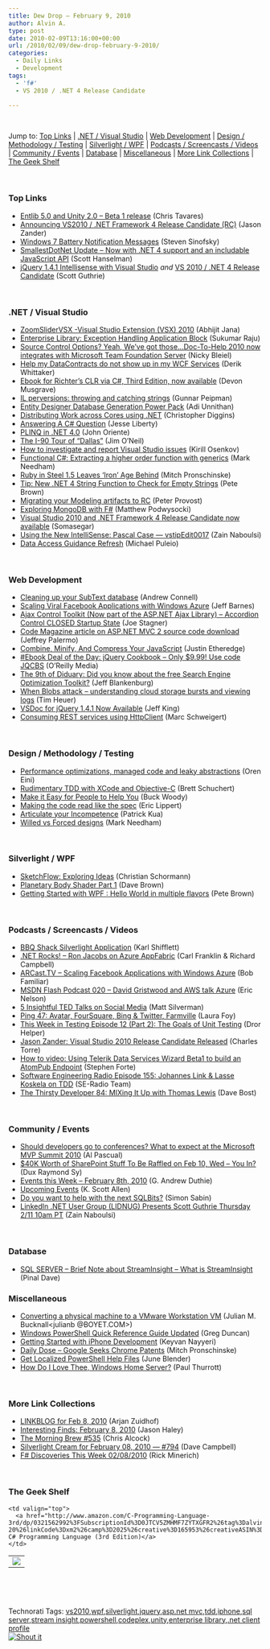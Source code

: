 ```yaml
---
title: Dew Drop – February 9, 2010
author: Alvin A.
type: post
date: 2010-02-09T13:16:00+00:00
url: /2010/02/09/dew-drop-february-9-2010/
categories:
  - Daily Links
  - Development
tags:
  - 'f#'
  - VS 2010 / .NET 4 Release Candidate

---
```

&#160;

Jump to: [Top Links][1] | [.NET / Visual Studio][2] | [Web Development][3] | [Design / Methodology / Testing][4] | [Silverlight / WPF][5] | [Podcasts / Screencasts / Videos][6] | [Community / Events][7] | [Database][8] | [Miscellaneous][9] | [More Link Collections][10] | [The Geek Shelf][11] 

&#160;

### <a name="top"></a>Top Links

  * [Entlib 5.0 and Unity 2.0 – Beta 1 release][12] (Chris Tavares)
  * [Announcing VS2010 / .NET Framework 4 Release Candidate (RC)][13] (Jason Zander)
  * [Windows 7 Battery Notification Messages][14] (Steven Sinofsky)
  * [SmallestDotNet Update &#8211; Now with .NET 4 support and an includable JavaScript API][15] (Scott Hanselman)
  * [jQuery 1.4.1 Intellisense with Visual Studio][16] _and_&#160;[VS 2010 / .NET 4 Release Candidate][17] (Scott Guthrie)

&#160;

### <a name="dotnet"></a>.NET / Visual Studio

  * [ZoomSliderVSX -Visual Studio Extension (VSX) 2010][18] (Abhijit Jana)
  * [Enterprise Library: Exception Handling Application Block][19] (Sukumar Raju)
  * [Source Control Options? Yeah, We’ve got those…Doc-To-Help 2010 now integrates with Microsoft Team Foundation Server][20] (Nicky Bleiel)
  * [Help my DataContracts do not show up in my WCF Services][21] (Derik Whittaker)
  * [Ebook for Richter’s CLR via C#, Third Edition, now available][22] (Devon Musgrave)
  * [IL perversions: throwing and catching strings][23] (Gunnar Peipman)
  * [Entity Designer Database Generation Power Pack][24] (Adi Unnithan)
  * [Distributing Work across Cores using .NET][25] (Christopher Diggins)
  * [Answering A C# Question][26] (Jesse Liberty)
  * [PLINQ in .NET 4.0][27] (John Oriente)
  * [The I-90 Tour of “Dallas”][28] (Jim O’Neil)
  * [How to investigate and report Visual Studio issues][29] (Kirill Osenkov)
  * [Functional C#: Extracting a higher order function with generics][30] (Mark Needham)
  * [Ruby in Steel 1.5 Leaves &#8216;Iron&#8217; Age Behind][31] (Mitch Pronschinske)
  * [Tip: New .NET 4 String Function to Check for Empty Strings][32] (Pete Brown)
  * [Migrating your Modeling artifacts to RC][33] (Peter Provost)
  * [Exploring MongoDB with F#][34] (Matthew Podwysocki)
  * [Visual Studio 2010 and .NET Framework 4 Release Candidate now available][35] (Somasegar)
  * [Using the New IntelliSense: Pascal Case &#8212; vstipEdit0017][36] (Zain Naboulsi)
  * [Data Access Guidance Refresh][37] (Michael Puleio)

&#160;

### <a name="web"></a>Web Development

  * [Cleaning up your SubText database][38] (Andrew Connell)
  * [Scaling Viral Facebook Applications with Windows Azure][39] (Jeff Barnes)
  * [Ajax Control Toolkit (Now part of the ASP.NET Ajax Library) – Accordion Control CLOSED Startup State][40] (Joe Stagner)
  * [Code Magazine article on ASP.NET MVC 2 source code download][41] (Jeffrey Palermo)
  * [Combine, Minify, And Compress Your JavaScript][42] (Justin Etheredge)
  * [#Ebook Deal of the Day: jQuery Cookbook &#8211; Only $9.99! Use code JQCBS][43] (O&#8217;Reilly Media)
  * [The 9th of Diduary: Did you know about the free Search Engine Optimization Toolkit?][44] (Jeff Blankenburg)
  * [When Blobs attack – understanding cloud storage bursts and viewing logs][45] (Tim Heuer)
  * [VSDoc for jQuery 1.4.1 Now Available][46] (Jeff King)
  * [Consuming REST services using HttpClient][47] (Marc Schweigert)

&#160;

### <a name="design"></a>Design / Methodology / Testing

  * [Performance optimizations, managed code and leaky abstractions][48] (Oren Eini)
  * [Rudimentary TDD with XCode and Objective-C][49] (Brett Schuchert)
  * [Make it Easy for People to Help You][50] (Buck Woody)
  * [Making the code read like the spec][51] (Eric Lippert)
  * [Articulate your Incompetence][52] (Patrick Kua)
  * [Willed vs Forced designs][53] (Mark Needham)

&#160;

### <a name="silverlight"></a>Silverlight / WPF

  * [SketchFlow: Exploring Ideas][54] (Christian Schormann)
  * [Planetary Body Shader Part 1][55] (Dave Brown)
  * [Getting Started with WPF : Hello World in multiple flavors][56] (Pete Brown)

&#160;

### <a name="podcasts"></a>Podcasts / Screencasts / Videos

  * [BBQ Shack Silverlight Application][57] (Karl Shifflett)
  * [.NET Rocks! &#8211; Ron Jacobs on Azure AppFabric][58] (Carl Franklin & Richard Campbell)
  * [ARCast.TV &#8211; Scaling Facebook Applications with Windows Azure][59] (Bob Familiar)
  * [MSDN Flash Podcast 020 &#8211; David Gristwood and AWS talk Azure][60] (Eric Nelson)
  * [5 Insightful TED Talks on Social Media][61] (Matt Silverman)
  * [Ping 47: Avatar, FourSquare, Bing & Twitter, Farmville][62] (Laura Foy)
  * [This Week in Testing Episode 12 (Part 2): The Goals of Unit Testing][63] (Dror Helper)
  * [Jason Zander: Visual Studio 2010 Release Candidate Released][64] (Charles Torre)
  * [How to video: Using Telerik Data Services Wizard Beta1 to build an AtomPub Endpoint][65] (Stephen Forte)
  * [Software Engineering Radio Episode 155: Johannes Link & Lasse Koskela on TDD][66] (SE-Radio Team)
  * [The Thirsty Developer 84: MIXing It Up with Thomas Lewis][67] (Dave Bost)

&#160;

### <a name="events"></a>Community / Events

  * [Should developers go to conferences? What to expect at the Microsoft MVP Summit 2010][68] (Al Pascual)
  * [$40K Worth of SharePoint Stuff To Be Raffled on Feb 10, Wed &#8211; You In?][69] (Dux Raymond Sy)
  * [Events this Week – February 8th, 2010][70] (G. Andrew Duthie)
  * [Upcoming Events][71] (K. Scott Allen)
  * [Do you want to help with the next SQLBits?][72] (Simon Sabin)
  * [LinkedIn .NET User Group (LIDNUG) Presents Scott Guthrie Thursday 2/11 10am PT][73] (Zain Naboulsi)

&#160;

### <a name="db"></a>Database

  * [SQL SERVER – Brief Note about StreamInsight – What is StreamInsight][74] (Pinal Dave)

<a name="sp"></a>

### <a name="misc"></a>Miscellaneous

  * [Converting a physical machine to a VMware Workstation VM][75] (Julian M. Bucknall<julianb @BOYET.COM>)
  * [Windows PowerShell Quick Reference Guide Updated][76] (Greg Duncan)
  * [Getting Started with iPhone Development][77] (Keyvan Nayyeri)
  * [Daily Dose &#8211; Google Seeks Chrome Patents][78] (Mitch Pronschinske)
  * [Get Localized PowerShell Help Files][79] (June Blender)
  * [How Do I Love Thee, Windows Home Server?][80] (Paul Thurrott)

&#160;

### <a name="links"></a>More Link Collections

  * [LINKBLOG for Feb 8, 2010][81] (Arjan Zuidhof)
  * [Interesting Finds: February 8, 2010][82] (Jason Haley)
  * [The Morning Brew #535][83] (Chris Alcock)
  * [Silverlight Cream for February 08, 2010 &#8212; #794][84] (Dave Campbell)
  * [F# Discoveries This Week 02/08/2010][85] (Rick Minerich)

&#160;

### <a name="shelf"></a>The Geek Shelf

<table border="0" cellspacing="0" cellpadding="0">
  <tr>
    <td>
      <img data-recalc-dims="1" decoding="async" src="https://i0.wp.com/ecx.images-amazon.com/images/I/51uwyv0A0QL._SL160_.jpg?w=660" />
    </td>
    
    <td valign="top">
      <a href="http://www.amazon.com/C-Programming-Language-3rd/dp/0321562992%3FSubscriptionId%3D0JTCV5ZMHMF7ZYTXGFR2%26tag%3Dalvinashcraft-20%26linkCode%3Dxm2%26camp%3D2025%26creative%3D165953%26creativeASIN%3D0321562992">The C# Programming Language (3rd Edition)</a>
    </td>
  </tr>
</table>

&#160;

<div style="padding-bottom: 0px; margin: 0px; padding-left: 0px; padding-right: 0px; display: inline; float: none; padding-top: 0px" id="scid:C16BAC14-9A3D-4c50-9394-FBFEF7A93539:c11bad3c-51c9-4ec3-b97e-ac9ab368bd93" class="wlWriterSmartContent">
  <!--dotnetkickit-->
</div>

&#160;

<div style="padding-bottom: 0px; margin: 0px; padding-left: 0px; padding-right: 0px; display: inline; float: none; padding-top: 0px" id="scid:0767317B-992E-4b12-91E0-4F059A8CECA8:41628d83-cbab-475e-87d5-7006eacf3803" class="wlWriterSmartContent">
  Technorati Tags: <a href="http://technorati.com/tags/vs2010" rel="tag">vs2010</a>,<a href="http://technorati.com/tags/wpf" rel="tag">wpf</a>,<a href="http://technorati.com/tags/silverlight" rel="tag">silverlight</a>,<a href="http://technorati.com/tags/jquery" rel="tag">jquery</a>,<a href="http://technorati.com/tags/asp.net+mvc" rel="tag">asp.net mvc</a>,<a href="http://technorati.com/tags/tdd" rel="tag">tdd</a>,<a href="http://technorati.com/tags/iphone" rel="tag">iphone</a>,<a href="http://technorati.com/tags/sql+server" rel="tag">sql server</a>,<a href="http://technorati.com/tags/stream+insight" rel="tag">stream insight</a>,<a href="http://technorati.com/tags/powershell" rel="tag">powershell</a>,<a href="http://technorati.com/tags/codeplex" rel="tag">codeplex</a>,<a href="http://technorati.com/tags/unity" rel="tag">unity</a>,<a href="http://technorati.com/tags/enterprise+library" rel="tag">enterprise library</a>,<a href="http://technorati.com/tags/.net+client+profile" rel="tag">.net client profile</a>
</div>

<div class="wlWriterHeaderFooter" style="margin:0px; padding:0px 0px 0px 0px;">
  <div class="shoutIt">
    <a rev="vote-for" href="http://dotnetshoutout.com/Submit?url=http%3a%2f%2fwww.alvinashcraft.com%2f2010%2f02%2f09%2fdew-drop-february-9-2010%2f&title=Dew+Drop+%e2%80%93+February+9%2c+2010"><img decoding="async" alt="Shout it" src="http://dotnetshoutout.com/image.axd?url=https://morningdew-bpc6g3a0fgaxdxcu.eastus2-01.azurewebsites.net/2010/02/09/dew-drop-february-9-2010/" style="border:0px" /></a>
  </div>
</div>

 [1]: https://morningdew-bpc6g3a0fgaxdxcu.eastus2-01.azurewebsites.net/#top
 [2]: https://morningdew-bpc6g3a0fgaxdxcu.eastus2-01.azurewebsites.net/#dotnet
 [3]: https://morningdew-bpc6g3a0fgaxdxcu.eastus2-01.azurewebsites.net/#web
 [4]: https://morningdew-bpc6g3a0fgaxdxcu.eastus2-01.azurewebsites.net/#design
 [5]: https://morningdew-bpc6g3a0fgaxdxcu.eastus2-01.azurewebsites.net/#silverlight
 [6]: https://morningdew-bpc6g3a0fgaxdxcu.eastus2-01.azurewebsites.net/#podcasts
 [7]: https://morningdew-bpc6g3a0fgaxdxcu.eastus2-01.azurewebsites.net/#events
 [8]: https://morningdew-bpc6g3a0fgaxdxcu.eastus2-01.azurewebsites.net/#db
 [9]: https://morningdew-bpc6g3a0fgaxdxcu.eastus2-01.azurewebsites.net/#misc
 [10]: https://morningdew-bpc6g3a0fgaxdxcu.eastus2-01.azurewebsites.net/#links
 [11]: https://morningdew-bpc6g3a0fgaxdxcu.eastus2-01.azurewebsites.net/#shelf
 [12]: http://www.tavaresstudios.com/Blog/post.aspx?id=0fdea612-7ba3-4301-83c9-6d647f3a1fc2
 [13]: http://blogs.msdn.com/jasonz/archive/2010/02/09/announcing-vs2010-net-framework-4-release-candidate-rc.aspx
 [14]: http://blogs.msdn.com/e7/archive/2010/02/08/windows-7-battery-notification-messages.aspx
 [15]: http://feedproxy.google.com/~r/ScottHanselman/~3/fHEl4oH4Arc/SmallestDotNetUpdateNowWithNET4SupportAndAnIncludableJavaScriptAPI.aspx
 [16]: http://weblogs.asp.net/scottgu/archive/2010/02/08/jquery-1-4-1-intellisense-with-visual-studio.aspx
 [17]: http://weblogs.asp.net/scottgu/archive/2010/02/08/vs-2010-net-4-release-candidate.aspx
 [18]: http://www.codeproject.com/KB/macros/ZoomSliderVSX.aspx
 [19]: http://weblogs.asp.net/sukumarraju/archive/2009/10/04/microsoft-enterprise-library-4-1-exception-handling-block.aspx
 [20]: http://helpcentral.componentone.com/CS/blogs/c1buzz/archive/2010/02/08/source-control-options-yeah-we-ve-got-those-doc-to-help-2010-now-integrates-with-microsoft-team-foundation-server.aspx
 [21]: http://feedproxy.google.com/~r/Devlicious/~3/F2VX1cZC-tI/help-my-datacontracts-do-not-show-up-in-my-wcf-services.aspx
 [22]: http://blogs.msdn.com/microsoft_press/archive/2010/02/08/ebook-for-richter-s-clr-via-c-third-edition-now-available.aspx
 [23]: http://feedproxy.google.com/~r/gunnarpeipman/~3/EuacV9VSd9A/il-perversions-throwing-and-catching-strings.aspx
 [24]: http://blogs.msdn.com/adonet/archive/2010/02/08/entity-designer-database-generation-power-pack.aspx
 [25]: http://dobbscodetalk.com/index.php?option=com_myblog&show=Distributing-Work-across-Cores-using-.NET.html&Itemid=29
 [26]: http://feedproxy.google.com/~r/JesseLiberty-SilverlightGeek/~3/baaoAMGRuu8/answering-a-c-question.aspx
 [27]: http://feedproxy.google.com/~r/RdaArchitectureEvangelistTeamBlog/~3/7bjJM7N23BY/plinq-in-net-40.html
 [28]: http://blogs.msdn.com/jimoneil/archive/2010/02/08/the-i-90-tour-of-dallas.aspx
 [29]: http://blogs.msdn.com/kirillosenkov/archive/2010/02/08/how-to-investigate-and-report-visual-studio-issues.aspx
 [30]: http://feedproxy.google.com/~r/MarkNeedham/~3/aTAxYVtxaQY/
 [31]: http://feeds.dzone.com/~r/zones/dotnet/~3/ZQfjgcI2hwI/ruby-steel-15-leaves-iron-age
 [32]: http://feedproxy.google.com/~r/PeteBrown/~3/eqIQsOEN9Uw/Tip_3A00_-New-.NET-4-String-Function-to-Check-for-Empty-Strings.aspx
 [33]: http://feedproxy.google.com/~r/GeekNoise/~3/q4tODs8WiC4/post.aspx
 [34]: http://feedproxy.google.com/~r/MatthewPodwysockisBlog/~3/Vye2Ff6bYgM/exploring-mongodb-with-f.aspx
 [35]: http://blogs.msdn.com/somasegar/archive/2010/02/08/visual-studio-2010-and-net-framework-4-release-candidate-now-available.aspx
 [36]: http://feedproxy.google.com/~r/zainnab/~3/AAbC7YCUM4A/using-the-new-intellisense-pascal-case-vstipedit0017.aspx
 [37]: http://blogs.msdn.com/mpuleio/archive/2010/02/09/data-access-guidance-refresh.aspx
 [38]: http://feedproxy.google.com/~r/AndrewConnell/~3/bJ43OVY8l_E/cleaning-up-your-subtext-database.aspx
 [39]: http://feedproxy.google.com/~r/ArchitectureTheHarmonyOfMathematicalPrecision/~3/OFEMRodfLvg/scaling-viral-facebook-applications-with-windows-azure.aspx
 [40]: http://misfitgeek.com/blog/aspnet/ajax-control-toolkit-now-part-of-the-asp-net-ajax-library-ndash-accordion-control-closed-startup-state/
 [41]: http://feedproxy.google.com/~r/jeffreypalermo/~3/FMbCZMTaw_Y/
 [42]: http://www.codethinked.com/post.aspx?id=e695e607-4a93-412e-9132-813d1e97964e
 [43]: http://feeds.oreilly.com/~r/oreilly/news/~3/jIMLBwO3J9E/
 [44]: http://feedproxy.google.com/~r/Blankenthoughts/~3/aCd806r-Dvc/9th-of-diduary-did-you-know-about-free.aspx
 [45]: http://feeds.timheuer.com/~r/timheuer/~3/uYXTQOJns5g/tracking-cloud-storage-usage-with-s3stat-amazon-s3-azure.aspx
 [46]: http://blogs.msdn.com/webdevtools/archive/2010/02/08/vsdoc-for-jquery-1-4-1-now-available.aspx
 [47]: http://blogs.msdn.com/publicsector/archive/2010/02/08/consuming-rest-services-using-httpclient.aspx
 [48]: http://feedproxy.google.com/~r/AyendeRahien/~3/u3RGFXiK840/performance-optimizations-managed-code-and-leaky-abstractions.aspx
 [49]: http://blog.objectmentor.com/articles/2010/02/08/rudimentary-tdd-with-xcode-and-objective-c
 [50]: http://blogs.msdn.com/buckwoody/archive/2010/02/08/make-it-easy-for-people-to-help-you.aspx
 [51]: http://blogs.msdn.com/ericlippert/archive/2010/02/08/making-the-code-read-like-the-spec.aspx
 [52]: http://www.thekua.com/atwork/2010/02/articulate-your-incompetence/
 [53]: http://feedproxy.google.com/~r/MarkNeedham/~3/f4qYMuUQKQo/
 [54]: http://electricbeach.org/?p=373
 [55]: http://drdave.co.uk/blog/post.aspx?id=797cf890-468a-415c-99ce-6833339058d1
 [56]: http://feedproxy.google.com/~r/PeteBrown/~3/RExOJHpgyDk/Getting-Started-with-WPF-_3A00_-Hello-World-in-multiple-flavors.aspx
 [57]: http://feeds.dzone.com/~r/zones/dotnet/~3/eMw3VCyTLaY/bbq-shack-silverlight
 [58]: http://www.dotnetrocks.com/default.aspx?ShowNum=523
 [59]: http://feedproxy.google.com/~r/msdn/bobfamiliar/~3/Z9NkV7S_kM4/arcast-tv-scaling-facebook-applications-with-windows-azure.aspx
 [60]: http://channel9.msdn.com/posts/Eric+Nelson/MSDN-Flash-Podcast-020-Azure-with-AWS/
 [61]: http://feedproxy.google.com/~r/Mashable/~3/_GW-bRq_8Ho/
 [62]: http://channel9.msdn.com/shows/PingShow/Ping-47-Avatar-FourSquare-Bing--Twitter-Farmville/
 [63]: http://site.typemock.com/this-week-in-test/2010/2/9/episode-12-part-2-the-goals-of-unit-testing-1.html
 [64]: http://channel9.msdn.com/posts/Charles/Jason-Zander-Visual-Studio-2010-Release-Candidate/
 [65]: http://feedproxy.google.com/~r/StephenFortesBlog/~3/lq3GcOZNFnE/PermaLink,guid,3a2f50bf-ca3d-4d19-9f56-4587372be418.aspx
 [66]: http://feedproxy.google.com/~r/se-radio/~3/MZ5hx7u1ia8/episode-155-johannes-link-amp-lasse-koskela-tdd
 [67]: http://feedproxy.google.com/~r/ThirstyDeveloperPodcast/~3/rHqLUobDxhs/TheThirstyDeveloper84MIXingItUpWithThomasLewis.aspx
 [68]: http://weblogs.asp.net/albertpascual/archive/2010/02/08/should-developers-go-to-conferences-what-to-expect-at-the-microsoft-mvp-summit-2010.aspx
 [69]: http://feedproxy.google.com/~r/Meetdux/~3/q_kbeLu7-LM/ShareLove-Haiti-Raffle.aspx
 [70]: http://blogs.msdn.com/gduthie/archive/2010/02/08/events-this-week-february-8th-2010.aspx
 [71]: http://odetocode.com/Blogs/scott/archive/2010/02/08/upcoming-events.aspx
 [72]: http://feedproxy.google.com/~r/SimonsSqlServerStuff/~3/NeqeoKNur1o/Do-you-want-to-help-with-the-next-SQLBits-.aspx
 [73]: http://feedproxy.google.com/~r/zainnab/~3/-PFnK2GgMOY/linkedin-net-user-group-lidnug-presents-scott-guthrie-thursday-2-11-10am-pt.aspx
 [74]: http://blog.sqlauthority.com/2010/02/09/sql-server-brief-note-about-streaminsight-what-is-streaminsight/
 [75]: http://blog.boyet.com/blog/blog/converting-a-physical-machine-to-a-vmware-workstation-vm/
 [76]: http://coolthingoftheday.blogspot.com/2010/02/windows-powershell-quick-reference.html
 [77]: http://feeds.dzone.com/~r/zones/dotnet/~3/HBgfPu5-9Q0/getting-started-iphone
 [78]: http://feeds.dzone.com/~r/zones/dotnet/~3/eBrRklgUpWg/dzone-daily-dose-29
 [79]: http://blogs.msdn.com/powershell/archive/2010/02/08/get-localized-powershell-help-files.aspx
 [80]: http://community.winsupersite.com/blogs/paul/archive/2010/02/08/how-do-i-love-thee-windows-home-server.aspx
 [81]: http://feedproxy.google.com/~r/ArjansWorld/~3/phi5bM371ZQ/
 [82]: http://jasonhaley.com/blog/post.aspx?id=20f6b248-1fa3-4ba9-b2d7-315352620d02
 [83]: http://feedproxy.google.com/~r/ReflectivePerspective/~3/cbbq6Wn3HTw/
 [84]: http://geekswithblogs.net/WynApseTechnicalMusings/archive/2010/02/08/137865.aspx
 [85]: http://www.atalasoft.com/cs/blogs/rickm/archive/2010/02/08/f-discoveries-this-week-02-08-2010.aspx